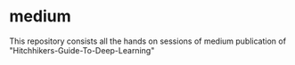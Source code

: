 # medium
This repository consists all the hands on sessions of medium publication of "Hitchhikers-Guide-To-Deep-Learning"
